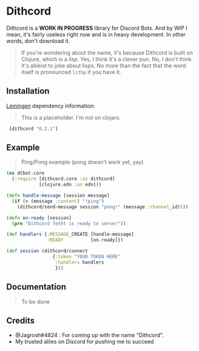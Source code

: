 # Dithcord

Dithcord is a **WORK IN PROGRESS** library for Discord Bots. And by WIP I mean, it's fairly useless right now and is in heavy development. In other words, don't download it.

> If you're wondering about the name, it's because Dithcord is built on Clojure, which is a *lisp*. Yes, I think it's a clever pun. No, I don't think it's ableist to joke about lisps. No more than the fact that the word itself is pronounced `lithp` if you have it.

## Installation

[Leiningen](https://github.com/technomancy/leiningen) dependency information:

> This is a placeholder. I'm not on clojars.

```clj
 [dithcord "0.2.1"]
```

## Example

> Ping/Pong example (pong doesn't work yet, yay)

```clj
(ns dtbot.core
  (:require [dithcord.core :as dithcord]
            [clojure.edn :as edn]))

(defn handle-message [session message]
  (if (= (message :content) "!ping")
    (dithcord/send-message session "pong!" (message :channel_id))))

(defn on-ready [session]
  (prn "Dithcord Tetht is ready to serve!"))

(def handlers {:MESSAGE_CREATE [handle-message]
               :READY          [on-ready]})

(def session (dithcord/connect
                 {:token "YOUR TOKEN HERE"
                  :handlers handlers
                  }))
```

## Documentation

> To be done

## Credits

- @Jagrosh#4824 : For coming up with the name "Dithcord".
- My trusted allies on Discord for pushing me to succeed